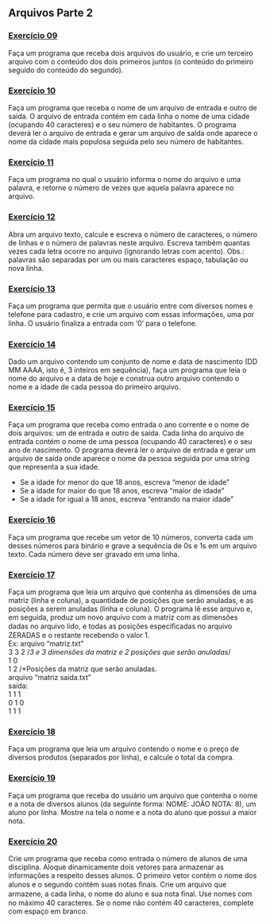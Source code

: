 ## Arquivos Parte 2

### [Exercício 09](https://github.com/LucasDSL/MATA57-LAB1/blob/b0784cdfd8151f7209b0ae8ac8c2bb854db1b3a0/10%20Arquivos%202/e9.c)

Faça um programa que receba dois arquivos do usuário, e crie um terceiro arquivo com o conteúdo dos dois primeiros juntos (o conteúdo do primeiro seguido do conteúdo do segundo).

### [Exercício 10](https://github.com/LucasDSL/MATA57-LAB1/blob/b0784cdfd8151f7209b0ae8ac8c2bb854db1b3a0/10%20Arquivos%202/e10.c)

Faça um programa que receba o nome de um arquivo de entrada e outro de saída. O arquivo de entrada contém em cada linha o nome de uma cidade (ocupando 40 caracteres) e o seu número de habitantes. O programa deverá ler o arquivo de entrada e gerar um arquivo de saída onde aparece o nome da cidade mais populosa seguida pelo seu número de habitantes.

### [Exercício 11](https://github.com/LucasDSL/MATA57-LAB1/blob/b0784cdfd8151f7209b0ae8ac8c2bb854db1b3a0/10%20Arquivos%202/e11.c)

Faça um programa no qual o usuário informa o nome do arquivo e uma palavra, e retorne o número de vezes que aquela palavra aparece no arquivo.

### [Exercício 12](https://github.com/LucasDSL/MATA57-LAB1/blob/b0784cdfd8151f7209b0ae8ac8c2bb854db1b3a0/10%20Arquivos%202/e12.c)

Abra um arquivo texto, calcule e escreva o número de caracteres, o número de linhas e o número de palavras neste arquivo. Escreva também quantas vezes cada letra ocorre no arquivo (ignorando letras com acento). Obs.: palavras são separadas por um ou mais caracteres espaço, tabulação ou nova linha.

### [Exercício 13](https://github.com/LucasDSL/MATA57-LAB1/blob/b0784cdfd8151f7209b0ae8ac8c2bb854db1b3a0/10%20Arquivos%202/e13.c)

Faça um programa que permita que o usuário entre com diversos nomes e telefone para cadastro, e crie um arquivo com essas informações, uma por linha. O usuário ﬁnaliza a entrada com ‘0’ para o telefone.

### [Exercício 14](#)

Dado um arquivo contendo um conjunto de nome e data de nascimento (DD MM AAAA, isto é, 3 inteiros em sequência), faça um programa que leia o nome do arquivo e a data de hoje e construa outro arquivo contendo o nome e a idade de cada pessoa do primeiro arquivo.

### [Exercício 15](https://github.com/LucasDSL/MATA57-LAB1/blob/b0784cdfd8151f7209b0ae8ac8c2bb854db1b3a0/10%20Arquivos%202/e15.c)

Faça um programa que receba como entrada o ano corrente e o nome de dois arquivos: um de entrada e outro de saída. Cada linha do arquivo de entrada contém o nome de uma pessoa (ocupando 40 caracteres) e o seu ano de nascimento. O programa deverá ler o arquivo de entrada e gerar um arquivo de saída onde aparece o nome da pessoa seguida por uma string que representa a sua idade.<br>

- Se a idade for menor do que 18 anos, escreva “menor de idade”
- Se a idade for maior do que 18 anos, escreva “maior de idade”
- Se a idade for igual a 18 anos, escreva “entrando na maior idade”

### [Exercício 16](https://github.com/LucasDSL/MATA57-LAB1/blob/b0784cdfd8151f7209b0ae8ac8c2bb854db1b3a0/10%20Arquivos%202/e16.c)

Faça um programa que recebe um vetor de 10 números, converta cada um desses números para binário e grave a sequência de 0s e 1s em um arquivo texto. Cada número deve ser gravado em uma linha.

### [Exercício 17](https://github.com/LucasDSL/MATA57-LAB1/blob/b0784cdfd8151f7209b0ae8ac8c2bb854db1b3a0/10%20Arquivos%202/e17.c)

Faça um programa que leia um arquivo que contenha as dimensões de uma matriz (linha e coluna), a quantidade de posições que serão anuladas, e as posições a serem anuladas (linha e coluna). O programa lê esse arquivo e, em seguida, produz um novo arquivo com a matriz com as dimensões dadas no arquivo lido, e todas as posições especiﬁcadas no arquivo ZERADAS e o restante recebendo o valor 1.<br>
Ex: arquivo “matriz.txt”<br>
3 3 2 /_3 e 3 dimensões da matriz e 2 posições que serão anuladas_/<br>
1 0<br>
1 2 /\*Posições da matriz que serão anuladas.<br>
arquivo “matriz saida.txt”<br>
saída:<br>
1 1 1<br>
0 1 0<br>
1 1 1<br>

### [Exercício 18](https://github.com/LucasDSL/MATA57-LAB1/blob/b0784cdfd8151f7209b0ae8ac8c2bb854db1b3a0/10%20Arquivos%202/e18.c)

Faça um programa que leia um arquivo contendo o nome e o preço de diversos produtos (separados por linha), e calcule o total da compra.

### [Exercício 19](https://github.com/LucasDSL/MATA57-LAB1/blob/b0784cdfd8151f7209b0ae8ac8c2bb854db1b3a0/10%20Arquivos%202/e19.c)

Faça um programa que receba do usuário um arquivo que contenha o nome e a nota de diversos alunos (da seguinte forma: NOME: JOÃO NOTA: 8), um aluno por linha. Mostre na tela o nome e a nota do aluno que possui a maior nota.

### [Exercício 20](https://github.com/LucasDSL/MATA57-LAB1/blob/b0784cdfd8151f7209b0ae8ac8c2bb854db1b3a0/10%20Arquivos%202/e20.c)

Crie um programa que receba como entrada o número de alunos de uma disciplina. Aloque dinamicamente dois vetores para armazenar as informações a respeito desses alunos. O primeiro vetor contém o nome dos alunos e o segundo contém suas notas ﬁnais. Crie um arquivo que armazene, a cada linha, o nome do aluno e sua nota ﬁnal. Use nomes com no máximo 40 caracteres. Se o nome não contém 40 caracteres, complete com espaço em branco.
